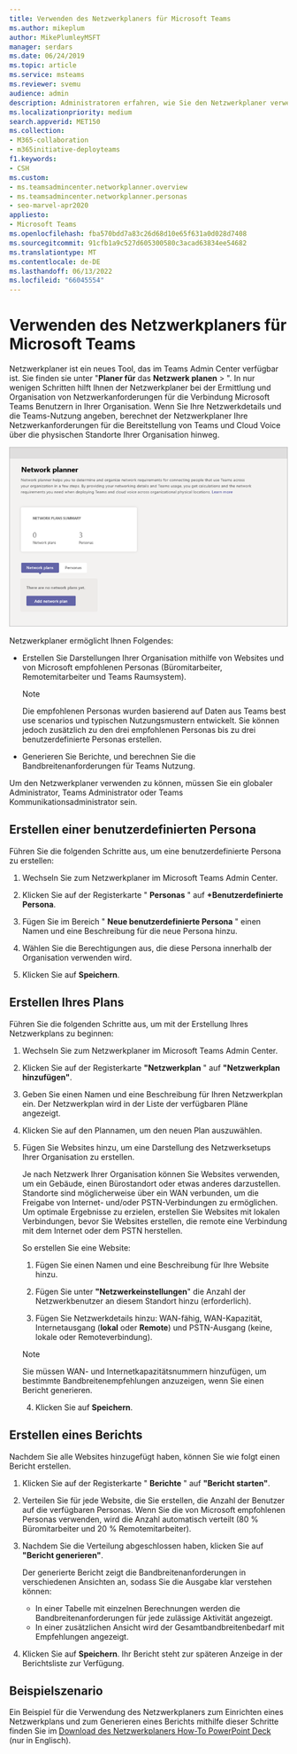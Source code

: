 ```yaml
---
title: Verwenden des Netzwerkplaners für Microsoft Teams
ms.author: mikeplum
author: MikePlumleyMSFT
manager: serdars
ms.date: 06/24/2019
ms.topic: article
ms.service: msteams
ms.reviewer: svemu
audience: admin
description: Administratoren erfahren, wie Sie den Netzwerkplaner verwenden, um die Netzwerkanforderungen für Microsoft Teams zu ermitteln.
ms.localizationpriority: medium
search.appverid: MET150
ms.collection:
- M365-collaboration
- m365initiative-deployteams
f1.keywords:
- CSH
ms.custom:
- ms.teamsadmincenter.networkplanner.overview
- ms.teamsadmincenter.networkplanner.personas
- seo-marvel-apr2020
appliesto:
- Microsoft Teams
ms.openlocfilehash: fba570bdd7a83c26d68d10e65f631a0d028d7408
ms.sourcegitcommit: 91cfb1a9c527d605300580c3acad63834ee54682
ms.translationtype: MT
ms.contentlocale: de-DE
ms.lasthandoff: 06/13/2022
ms.locfileid: "66045554"
---
```

# <a name="use-the-network-planner-for-microsoft-teams"></a>Verwenden des Netzwerkplaners für Microsoft Teams

Netzwerkplaner ist ein neues Tool, das im Teams Admin Center verfügbar ist. Sie finden sie unter "**Planer für** das **Netzwerk planen** > ". In nur wenigen Schritten hilft Ihnen der Netzwerkplaner bei der Ermittlung und Organisation von Netzwerkanforderungen für die Verbindung Microsoft Teams Benutzern in Ihrer Organisation. Wenn Sie Ihre Netzwerkdetails und die Teams-Nutzung angeben, berechnet der Netzwerkplaner Ihre Netzwerkanforderungen für die Bereitstellung von Teams und Cloud Voice über die physischen Standorte Ihrer Organisation hinweg.

![Screenshot des Netzwerkplaners.](media/network-planner.png)

Netzwerkplaner ermöglicht Ihnen Folgendes:

- Erstellen Sie Darstellungen Ihrer Organisation mithilfe von Websites und von Microsoft empfohlenen Personas (Büromitarbeiter, Remotemitarbeiter und Teams Raumsystem).

    > [!NOTE]
    > Die empfohlenen Personas wurden basierend auf Daten aus Teams best use scenarios und typischen Nutzungsmustern entwickelt. Sie können jedoch zusätzlich zu den drei empfohlenen Personas bis zu drei benutzerdefinierte Personas erstellen.

- Generieren Sie Berichte, und berechnen Sie die Bandbreitenanforderungen für Teams Nutzung.

Um den Netzwerkplaner verwenden zu können, müssen Sie ein globaler Administrator, Teams Administrator oder Teams Kommunikationsadministrator sein.

## <a name="create-a-custom-persona"></a>Erstellen einer benutzerdefinierten Persona

Führen Sie die folgenden Schritte aus, um eine benutzerdefinierte Persona zu erstellen:

1. Wechseln Sie zum Netzwerkplaner im Microsoft Teams Admin Center.

2. Klicken Sie auf der Registerkarte " **Personas** " auf **+Benutzerdefinierte Persona**. 

3. Fügen Sie im Bereich " **Neue benutzerdefinierte Persona** " einen Namen und eine Beschreibung für die neue Persona hinzu.

4. Wählen Sie die Berechtigungen aus, die diese Persona innerhalb der Organisation verwenden wird.

5. Klicken Sie auf **Speichern**.

## <a name="build-your-plan"></a>Erstellen Ihres Plans

Führen Sie die folgenden Schritte aus, um mit der Erstellung Ihres Netzwerkplans zu beginnen:

1. Wechseln Sie zum Netzwerkplaner im Microsoft Teams Admin Center.

2. Klicken Sie auf der Registerkarte **"Netzwerkplan** " auf **"Netzwerkplan hinzufügen"**.

3. Geben Sie einen Namen und eine Beschreibung für Ihren Netzwerkplan ein. Der Netzwerkplan wird in der Liste der verfügbaren Pläne angezeigt.

4. Klicken Sie auf den Plannamen, um den neuen Plan auszuwählen.

5. Fügen Sie Websites hinzu, um eine Darstellung des Netzwerksetups Ihrer Organisation zu erstellen.

    Je nach Netzwerk Ihrer Organisation können Sie Websites verwenden, um ein Gebäude, einen Bürostandort oder etwas anderes darzustellen. Standorte sind möglicherweise über ein WAN verbunden, um die Freigabe von Internet- und/oder PSTN-Verbindungen zu ermöglichen. Um optimale Ergebnisse zu erzielen, erstellen Sie Websites mit lokalen Verbindungen, bevor Sie Websites erstellen, die remote eine Verbindung mit dem Internet oder dem PSTN herstellen.

    So erstellen Sie eine Website:

    1. Fügen Sie einen Namen und eine Beschreibung für Ihre Website hinzu.

    2. Fügen Sie unter **"Netzwerkeinstellungen**" die Anzahl der Netzwerkbenutzer an diesem Standort hinzu (erforderlich).

    3. Fügen Sie Netzwerkdetails hinzu: WAN-fähig, WAN-Kapazität, Internetausgang (**lokal** oder **Remote**) und PSTN-Ausgang (keine, lokale oder Remoteverbindung).

      > [!NOTE]
      > Sie müssen WAN- und Internetkapazitätsnummern hinzufügen, um bestimmte Bandbreitenempfehlungen anzuzeigen, wenn Sie einen Bericht generieren.

    4. Klicken Sie auf **Speichern**.

## <a name="create-a-report"></a>Erstellen eines Berichts

Nachdem Sie alle Websites hinzugefügt haben, können Sie wie folgt einen Bericht erstellen.

1. Klicken Sie auf der Registerkarte " **Berichte** " auf **"Bericht starten"**.

2. Verteilen Sie für jede Website, die Sie erstellen, die Anzahl der Benutzer auf die verfügbaren Personas. Wenn Sie die von Microsoft empfohlenen Personas verwenden, wird die Anzahl automatisch verteilt (80 % Büromitarbeiter und 20 % Remotemitarbeiter).

3. Nachdem Sie die Verteilung abgeschlossen haben, klicken Sie auf **"Bericht generieren"**.

    Der generierte Bericht zeigt die Bandbreitenanforderungen in verschiedenen Ansichten an, sodass Sie die Ausgabe klar verstehen können:
    - In einer Tabelle mit einzelnen Berechnungen werden die Bandbreitenanforderungen für jede zulässige Aktivität angezeigt.
    - In einer zusätzlichen Ansicht wird der Gesamtbandbreitenbedarf mit Empfehlungen angezeigt.

4. Klicken Sie auf **Speichern**. Ihr Bericht steht zur späteren Anzeige in der Berichtsliste zur Verfügung.

## <a name="example-scenario"></a>Beispielszenario

Ein Beispiel für die Verwendung des Netzwerkplaners zum Einrichten eines Netzwerkplans und zum Generieren eines Berichts mithilfe dieser Schritte finden Sie im [Download des Netzwerkplaners How-To PowerPoint Deck](https://github.com/MicrosoftDocs/OfficeDocs-SkypeForBusiness/blob/live/Teams/downloads/network-planner-how-to.pptx?raw=true) (nur in Englisch).

